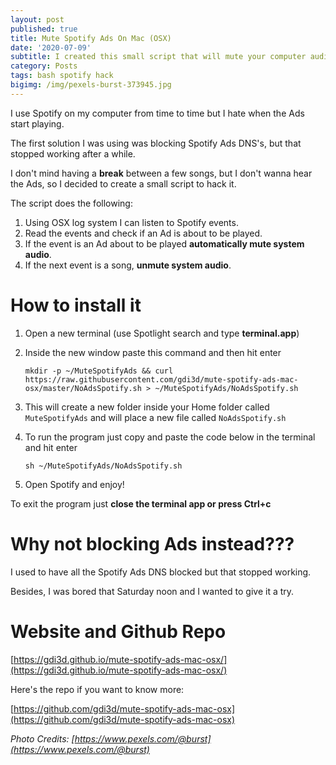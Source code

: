 ```yaml
---
layout: post
published: true
title: Mute Spotify Ads On Mac (OSX)
date: '2020-07-09'
subtitle: I created this small script that will mute your computer audio when Spotify plays and Ads and unmute it after Ads ends.
category: Posts
tags: bash spotify hack
bigimg: /img/pexels-burst-373945.jpg
---
```

I use Spotify on my computer from time to time but I hate when the Ads start playing.

The first solution I was using was blocking Spotify Ads DNS's, but that stopped working after a while.

I don't mind having a **break** between a few songs, but I don't wanna hear the Ads, so I decided to create a small script to hack it.

The script does the following:

1. Using OSX log system I can listen to Spotify events.
2. Read the events and check if an Ad is about to be played.
3. If the event is an Ad about to be played **automatically mute system audio**.
4. If the next event is a song, **unmute system audio**.

# How to install it

1. Open a new terminal (use Spotlight search and type **terminal.app**)
2. Inside the new window paste this command and then hit enter 
  
    ```
    mkdir -p ~/MuteSpotifyAds && curl https://raw.githubusercontent.com/gdi3d/mute-spotify-ads-mac-osx/master/NoAdsSpotify.sh > ~/MuteSpotifyAds/NoAdsSpotify.sh
    ```

3. This will create a new folder inside your Home folder called `MuteSpotifyAds` and will place a new file called `NoAdsSpotify.sh`
4. To run the program just copy and paste the code below in the terminal and hit enter 
    
    ```
    sh ~/MuteSpotifyAds/NoAdsSpotify.sh
    ```

5. Open Spotify and enjoy! 

To exit the program just **close the terminal app or press Ctrl+c**

# Why not blocking Ads instead???
I used to have all the Spotify Ads DNS blocked but that stopped working.

Besides, I was bored that Saturday noon and I wanted to give it a try.

# Website and Github Repo

[https://gdi3d.github.io/mute-spotify-ads-mac-osx/](https://gdi3d.github.io/mute-spotify-ads-mac-osx/)

Here's the repo if you want to know more:

[https://github.com/gdi3d/mute-spotify-ads-mac-osx](https://github.com/gdi3d/mute-spotify-ads-mac-osx)


*Photo Credits: [https://www.pexels.com/@burst](https://www.pexels.com/@burst)*